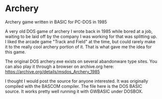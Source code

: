 # Archery
Archery game written in BASIC for PC-DOS in 1985

A very old DOS game of archery I wrote back in 1985 while bored at a job, waiting to be laid off by the company I was working for that was splitting up.  I liked the arcade game "Track and Field" at the time, but could rarely make it to the really cool archery portion of it.  That is what gave me the idea for this game. 

The original DOS archery.exe exists on several abandonware type sites. You can also play it through a browser on archive.org here:  https://archive.org/details/msdos_Archery_1985

I thought I would post the source for anyone interested. It was originally compiled with the BASCOM compiler. The file here is the DOS BASIC source. It works pretty well running it with GWBASIC under DOSBOX.
